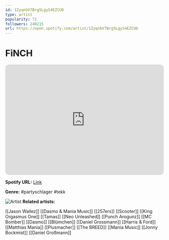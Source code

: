 ```yaml
---
id: 1ZyqnbV7Brg5LgyS4EZCUD
type: artist
popularity: 71
followers: 240215
url: https://open.spotify.com/artist/1ZyqnbV7Brg5LgyS4EZCUD
---
```

# FiNCH

<iframe style="border-radius:12px" src="https://open.spotify.com/embed/artist/1ZyqnbV7Brg5LgyS4EZCUD" width="100%" height="352" frameBorder="0" allowfullscreen="" allow="autoplay; clipboard-write; encrypted-media; fullscreen; picture-in-picture" loading="lazy"></iframe>

**Spotify URL:** [Link](https://open.spotify.com/artist/1ZyqnbV7Brg5LgyS4EZCUD)

**Genre:**  #partyschlager #tekk

![Artist](https://i.scdn.co/image/ab6761610000e5eb70262a97235dd6060c4b60ad)
**Related artists:**

[[Jason Wallez]]
[[Dasmo & Mania Music]]
[[257ers]]
[[Scooter]]
[[King Orgasmus One]]
[[Tamas]]
[[Neo Unleashed]]
[[Punch Arogunz]]
[[MC Bomber]]
[[Dasmo]]
[[Blümchen]]
[[Daniel Grossmann]]
[[Harris & Ford]]
[[Matthias Mania]]
[[Plusmacher]]
[[The BREED]]
[[Mania Music]]
[[Jonny Bockmist]]
[[Daniel Großmann]]
